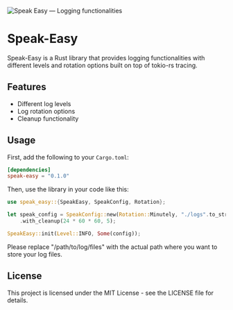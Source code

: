![Speak Easy — Logging functionalities][splash]

[splash]: https://raw.githubusercontent.com/stefanodecillis/speak-easy/main/assets/crab-contained.jpg

# Speak-Easy

Speak-Easy is a Rust library that provides logging functionalities with different levels and rotation options built on top of tokio-rs tracing.

## Features

- Different log levels
- Log rotation options
- Cleanup functionality

## Usage

First, add the following to your `Cargo.toml`:

```toml
[dependencies]
speak-easy = "0.1.0"
```

Then, use the library in your code like this:


```rust
use speak_easy::{SpeakEasy, SpeakConfig, Rotation};

let speak_config = SpeakConfig::new(Rotation::Minutely, "./logs".to_string(), "my_log".to_string())
    .with_cleanup(24 * 60 * 60, 5);

SpeakEasy::init(Level::INFO, Some(config));

```

Please replace "/path/to/log/files" with the actual path where you want to store your log files.

## License
This project is licensed under the MIT License - see the LICENSE file for details.



